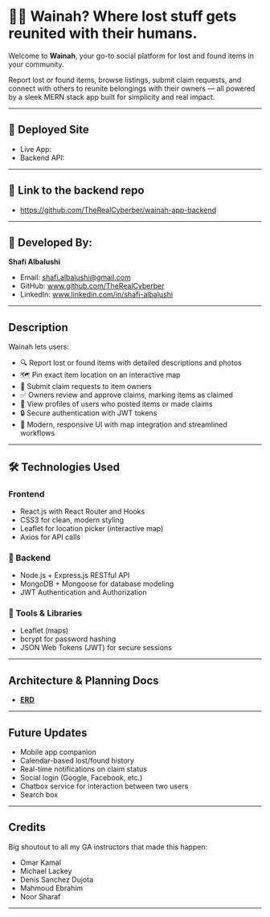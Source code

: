 # 🕵️‍♂️ Wainah? Where lost stuff gets reunited with their humans.

Welcome to **Wainah**, your go-to social platform for lost and found items in your community.

Report lost or found items, browse listings, submit claim requests, and connect with others to reunite belongings with their owners — all powered by a sleek MERN stack app built for simplicity and real impact.

---

## 🔗 Deployed Site

- Live App:
- Backend API: 

---

## 🔗 Link to the backend repo

- https://github.com/TheRealCyberber/wainah-app-backend

---

## 👤 Developed By:

**Shafi Albalushi**  
- Email: shafi.albalushi@gmail.com
- GitHub: www.github.com/TheRealCyberber 
- LinkedIn: www.linkedin.com/in/shafi-albalushi

---

## Description

Wainah lets users:

- 🔍 Report lost or found items with detailed descriptions and photos
- 🗺️ Pin exact item location on an interactive map
- 🤝 Submit claim requests to item owners
- ✅ Owners review and approve claims, marking items as claimed
- 👤 View profiles of users who posted items or made claims
- 🔒 Secure authentication with JWT tokens
- 📱 Modern, responsive UI with map integration and streamlined workflows

---

## 🛠 Technologies Used

### Frontend

- React.js with React Router and Hooks
- CSS3 for clean, modern styling
- Leaflet for location picker (interactive map)
- Axios for API calls

### 🔧 Backend

- Node.js + Express.js RESTful API
- MongoDB + Mongoose for database modeling
- JWT Authentication and Authorization

### 🧰 Tools & Libraries

- Leaflet (maps)
- bcrypt for password hashing
- JSON Web Tokens (JWT) for secure sessions

---

## Architecture & Planning Docs

- [**ERD**](./public/ERD.png)


---

## Future Updates

- Mobile app companion  
- Calendar-based lost/found history  
- Real-time notifications on claim status  
- Social login (Google, Facebook, etc.)
- Chatbox service for interaction between two users
- Search box

---

## Credits

Big shoutout to all my GA instructors that made this happen:

- Omar Kamal
- Michael Lackey
- Denis Sanchez Dujota
- Mahmoud Ebrahim
- Noor Sharaf

---
